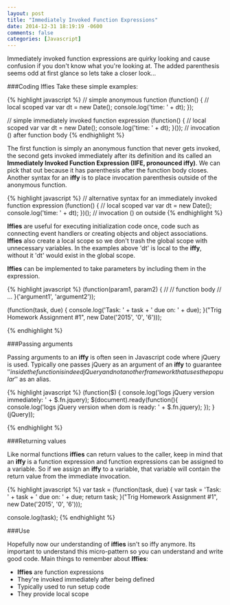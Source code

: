 ```yaml
---
layout: post
title: "Immediately Invoked Function Expressions"
date: 2014-12-31 18:19:19 -0600
comments: false
categories: [Javascript]
---
```


Immediately invoked function expressions are quirky looking and cause confusion if you don't know what you're looking at.  The added parenthesis seems odd at first glance so lets take a closer look...

###Coding Iffies
Take these simple examples:

{% highlight javascript %}
// simple anonymous function
(function() {
    // local scoped var
	var dt = new Date();
	console.log('time: ' + dt);
});

// simple immediately invoked function expression
(function() {
    // local scoped var
	var dt = new Date();
	console.log('time: ' + dt);
}()); // invocation () after function body
{% endhighlight %}

The first function is simply an anonymous function that never gets invoked, the second gets invoked immediately after its definition and its called an **Immediately Invoked Function Expression (IIFE, pronounced iffy)**.  We can pick that out because it has parenthesis after the function body closes.  Another syntax for an **iffy** is to place invocation parenthesis outside of the anonymous function.

{% highlight javascript %}
// alternative syntax for an immediately invoked function expression
(function() {
    // local scoped var
	var dt = new Date();
	console.log('time: ' + dt);
})(); // invocation () on outside
{% endhighlight %}

**Iffies** are useful for executing initialization code once, code such as connecting event handlers or creating objects and object associations.  **Iffies** also create a local scope so we don't trash the global scope with unnecessary variables.  In the examples above 'dt' is local to the **iffy**, without it 'dt' would exist in the global scope.

**Iffies** can be implemented to take parameters by including them in the expression.

{% highlight javascript %}
(function(param1, param2) {
	//
	// function body
	// ...
}('argument1', 'argument2'));

(function(task, due) {
	console.log('Task: ' + task + ' due on: ' + due);
}("Trig Homework Assignment #1", new Date('2015', '0', '6')));

{% endhighlight %}

###Passing arguments

Passing arguments to an **iffy** is often seen in Javascript code where jQuery is used.  Typically one passes jQuery as an argument of an **iffy** to guarantee '$' inside the function is indeed jQuery and not another framework that uses the popular '$' as an alias.

{% highlight javascript %}
(function($) {
	console.log('logs jQuery version immediately: ' + $.fn.jquery);
	$(document).ready(function(){
		console.log('logs jQuery version when dom is ready: ' + $.fn.jquery);
	});	
}(jQuery));

{% endhighlight %}

###Returning values

Like normal functions **iffies** can return values to the caller, keep in mind that an **iffy** is a function expression and function expressions can be assigned to a variable.  So if we assign an **iffy** to a variable, that variable will contain the return value from the immediate invocation.

{% highlight javascript %}
var task = (function(task, due) {
	var task = 'Task: ' + task + ' due on: ' + due;
	return task;
}("Trig Homework Assignment #1", new Date('2015', '0', '6')));

console.log(task);
{% endhighlight %}

###Use

Hopefully now our understanding of **iffies** isn't so iffy anymore.  Its important to understand this micro-pattern so you can understand and write good code.  Main things to remember about **Iffies**:

+ **Iffies** are function expressions
+ They're invoked immediately after being defined
+ Typically used to run setup code
+ They provide local scope


